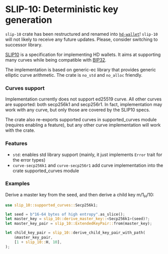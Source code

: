 # SLIP-10: Deterministic key generation

<div class="warning">

`slip-10` crate has been restructured and renamed into
[`hd-wallet`](https://crates.io/crates/hd-wallet)! `slip-10` will not likely
to receive any future updates. Please, consider switching to successor library.

</div>

[SLIP10][slip10-spec] is a specification for implementing HD wallets. It aims at supporting many
curves while being compatible with [BIP32][bip32-spec].

The implementation is based on generic-ec library that provides generic
elliptic curve arithmetic. The crate is `no_std` and `no_alloc` friendly.

### Curves support
Implementation currently does not support ed25519 curve. All other curves are
supported: both secp256k1 and secp256r1. In fact, implementation may work with any
curve, but only those are covered by the SLIP10 specs.

The crate also re-exports supported curves in supported_curves module (requires
enabling a feature), but any other curve implementation will work with the crate.

### Features
* `std`: enables std library support (mainly, it just implements `Error`
  trait for the error types)
* `curve-secp256k1` and `curve-secp256r1` add curve implementation into the crate supported_curves
  module

### Examples

Derive a master key from the seed, and then derive a child key m/1<sub>H</sub>/10:
```rust
use slip_10::supported_curves::Secp256k1;

let seed = b"16-64 bytes of high entropy".as_slice();
let master_key = slip_10::derive_master_key::<Secp256k1>(seed)?;
let master_key_pair = slip_10::ExtendedKeyPair::from(master_key);

let child_key_pair = slip_10::derive_child_key_pair_with_path(
    &master_key_pair,
    [1 + slip_10::H, 10],
);
```

[slip10-spec]: https://github.com/satoshilabs/slips/blob/master/slip-0010.md
[bip32-spec]: https://github.com/bitcoin/bips/blob/master/bip-0032.mediawiki

